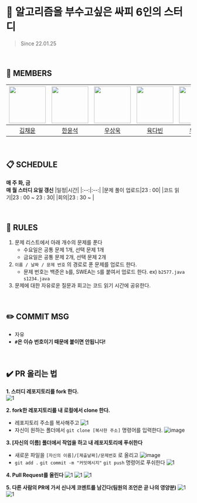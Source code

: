 # :facepunch: 알고리즘을 부수고싶은 싸피 6인의 스터디
> Since 22.01.25
  
<br/>

## :runner: MEMBERS
| [<img src="https://avatars.githubusercontent.com/u/99032467?v=4" width="100">](https://github.com/kimchaeyun6) |  [<img src="https://avatars.githubusercontent.com/u/28249948?v=4" width="100">](https://github.com/hanyoonseok)| [<img src="https://avatars.githubusercontent.com/u/41969902?v=4" width="100">](https://github.com/YeoUlFox) | [<img src="https://avatars.githubusercontent.com/u/80896077?v=4" width="100">](https://github.com/Dabisix) |  [<img src="https://avatars.githubusercontent.com/u/47098720?v=4" width="100">](https://github.com/yoochangseon)| [<img src="https://avatars.githubusercontent.com/u/63398933?v=4" width="100">](https://github.com/Haseung-Song) | 
| :-----------------------------------: | :---------------------------------------: |:---------------------------------------: | :-----------------------------------: | :---------------------------------------: |:---------------------------------------: |
|[김채윤](https://github.com/kimchaeyun6)|[한윤석](https://github.com/hanyoonseok)|[우상욱](https://github.com/YeoUlFox)|[육다빈](https://github.com/Dabisix)|[유창선](https://github.com/yoochangseon)|[송하승](https://github.com/Haseung-Song)|
  
<br/>

## :clipboard: SCHEDULE
**매 주 화, 금**  
**매 월 스터디 요일 갱신**
|일정|시간|
|:--:|:--:|
|문제 풀이 업로드|23 : 00|
|코드 읽기|23 : 00 ~ 23 : 30|
|회의|23 : 30 ~ |
  
<br/>

## :scroll: RULES
1. 문제 리스트에서 아래 개수의 문제를 푼다
    - 수요일은 공통 문제 1개, 선택 문제 1개
    - 금요일은 공통 문제 2개, 선택 문제 2개
2. `이름 / 날짜 / 문제 번호` 의 경로로 푼 문제를 업로드 한다.
   - 문제 번호는 백준은 `b`를, SWEA는 `S`를 붙여서 업로드 한다. ex) `b2577.java`  `s1234.java`
3. 문제에 대한 자유로운 질문과 회고는 코드 읽기 시간에 공유한다.
  
<br/>

## :pencil2: COMMIT MSG
- 자유
- **`#`은 이슈 번호이기 때문에 붙이면 안됩니다!**
  
<br/>

## ✔️ PR 올리는 법
**1. 스터디 레포지토리를 fork 한다.**  
![1](https://user-images.githubusercontent.com/28249948/155487388-279431e5-42bd-443d-b14c-e0de05f89cbb.png)  

**2. fork한 레포지토리를 내 로컬에서 clone 한다.**  
- 레포지토리 주소를 복사해주고
![1](https://user-images.githubusercontent.com/28249948/155487857-95f0184f-2daf-4c39-9648-fc14d945982f.png)
- 자신이 원하는 폴더에서 `git clone [복사한 주소]` 명령어를 입력한다.
  ![image](https://user-images.githubusercontent.com/28249948/155488570-7fbc84d2-1d7b-44b1-9a67-0bd18cb62250.png)

**3. [자신의 이름] 폴더에서 작업을 하고 내 레포지토리에 푸쉬한다**
- 새로운 파일을 `[자신의 이름]/[제출날짜]/문제번호` 로 올리고
![image](https://user-images.githubusercontent.com/28249948/155489499-67301d6f-1069-48dd-8673-7c8129d76964.png)
- `git add .` `git commit -m "커밋메시지"` `git push` 명령어로 푸쉬한다
![1](https://user-images.githubusercontent.com/28249948/155490286-41f852e1-85c0-417e-ad88-6c3902ba9759.png)

**4. Pull Request를 올린다** 
![1](https://user-images.githubusercontent.com/28249948/155490620-0a71251b-dfab-4008-9850-53f64fce852d.png)
![1](https://user-images.githubusercontent.com/28249948/155490893-035ec10e-b690-45ba-ae46-6267d8bd3f6c.png)
![1](https://user-images.githubusercontent.com/28249948/155491321-2462434b-b9df-4ae3-afad-2babba992487.png)

**5. 다른 사람의 PR에 가서 신나게 코멘트를 남긴다(팀원의 조언은 곧 나의 영양분)**
![1](https://user-images.githubusercontent.com/28249948/155491981-1b5a8600-541d-4cbb-ae16-6c27c10f3416.png)
![1](https://user-images.githubusercontent.com/28249948/155492250-7ef40bb9-f0ad-457d-98d8-5e9e74e7aa86.png)

